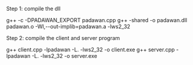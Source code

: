 Step 1: compile the dll

g++ -c -DPADAWAN_EXPORT padawan.cpp
g++ -shared -o padawan.dll padawan.o -Wl,--out-implib=padawan.a -lws2_32

Step 2: compile the client and server program

g++ client.cpp -lpadawan -L. -lws2_32 -o client.exe
g++ server.cpp -lpadawan -L. -lws2_32 -o server.exe
